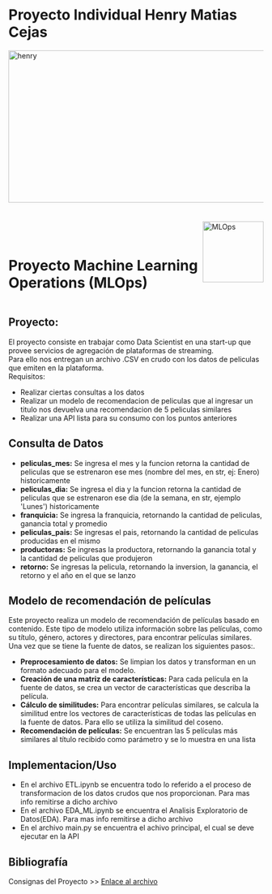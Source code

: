 # Proyecto Individual Henry Matias Cejas
<!DOCTYPE html>
<html>
  <head>
    <img src="https://stonkstutors.com/wp-content/uploads/2022/07/Soy-Henry-Entiende-como-funciona-la-plataforma-y-si-vale-la-pena.jpg" alt="henry" width="900" height="300">
  </head>
  <body>
    <div style="display: flex; align-items: center;">
    <h1><br><br>Proyecto Machine Learning Operations (MLOps)</h1>
    <img src="https://user-images.githubusercontent.com/67664604/217914153-1eb00e25-ac08-4dfa-aaf8-53c09038f082.png" alt="MLOps" width="120" height="120">
    </div>
    <h2>Proyecto: </h2>
    <p>El proyecto consiste en trabajar como Data Scientist en una start-up que provee servicios de agregación de plataformas de streaming.
    <br>Para ello nos entregan un archivo .CSV en crudo con los datos de peliculas que emiten en la plataforma. <br>Requisitos:
    <ul><li>Realizar ciertas consultas a los datos</li>
    <li>Realizar un modelo de recomendacion de peliculas que al ingresar un titulo nos devuelva una recomendacion de 5 peliculas similares</li>
    <li>Realizar una API lista para su consumo con los puntos anteriores</li>
    </ul> </p>
    <h2>Consulta de Datos</h2>
    <p><ul>
    <li><strong>peliculas_mes:</strong> Se ingresa el mes y la funcion retorna la cantidad de peliculas que se estrenaron ese mes (nombre del mes, en str, ej: Enero) historicamente</li>
    <li><strong>peliculas_dia:</strong> Se ingresa el dia y la funcion retorna la cantidad de peliculas que se estrenaron ese dia (de la semana, en str, ejemplo 'Lunes') historicamente</li>
    <li><strong>franquicia:</strong> Se ingresa la franquicia, retornando la cantidad de peliculas, ganancia total y promedio</li>
    <li><strong>peliculas_pais:</strong> Se ingresas el pais, retornando la cantidad de peliculas producidas en el mismo</li>
    <li><strong>productoras:</strong> Se ingresas la productora, retornando la ganancia total y la cantidad de peliculas que produjeron</li>
    <li><strong>retorno:</strong> Se ingresas la pelicula, retornando la inversion, la ganancia, el retorno y el año en el que se lanzo</li>
    </ul></p>
    <h2>Modelo de recomendación de películas </h2>
    <p>Este proyecto realiza un modelo de recomendación de películas basado en contenido. Este tipo de modelo utiliza información sobre las películas, como su título, género, actores y directores, para encontrar películas similares.<br>Una vez que se tiene la fuente de datos, se realizan los siguientes pasos:.</p>
    <ul>
    <li><strong>Preprocesamiento de datos:</strong> Se limpian los datos y transforman en un formato adecuado para el modelo.</li>
    <li><strong>Creación de una matriz de características:</strong> Para cada película en la fuente de datos, se crea un vector de características que describa la película.</li>
    <li><strong>Cálculo de similitudes:</strong> Para encontrar películas similares, se calcula la similitud entre los vectores de características de todas las películas en la fuente de datos. Para ello se utiliza la similitud del coseno.</li>
    <li><strong>Recomendación de películas:</strong> Se encuentran las 5 películas más similares al título recibido como parámetro y se lo muestra en una lista</li>
    </ul></p>
    <h2>Implementacion/Uso</h2> 
    <p><ul>
    <li>En el archivo ETL.ipynb se encuentra todo lo referido a el proceso de transformacion de los datos crudos que nos proporcionan. Para mas info remitirse a dicho archivo </li>
    <li>En el archivo EDA_ML.ipynb se encuentra el Analisis Exploratorio de Datos(EDA). Para mas info remitirse a dicho archivo </li>
    <li>En el archivo main.py se encuentra el achivo principal, el cual se deve ejecutar en la API</li>
    </ul></p>
    <h2>Bibliografía</h2> 
    <p>Consignas del Proyecto >> <a href="https://github.com/HX-PRomero/PI_ML_OPS/blob/main/Readme.md">Enlace al archivo</a></p>       
         
  </body>
</html>


